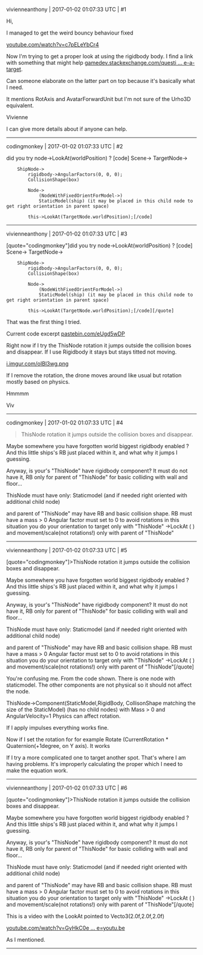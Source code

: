 vivienneanthony | 2017-01-02 01:07:33 UTC | #1

Hi,

I managed to get the weird bouncy behaviour fixed 

[youtube.com/watch?v=c7pELeYbCr4](https://www.youtube.com/watch?v=c7pELeYbCr4)

Now I'm trying to get a proper look at using the rigidbody body. I find a link with something that might help [gamedev.stackexchange.com/questi ... e-a-target](http://gamedev.stackexchange.com/questions/15070/orienting-a-model-to-face-a-target).

Can someone elaborate on the latter part on top because it's basically what I need. 

It mentions RotAxis and AvatarForwardUnit but I'm not sure of the Urho3D equivalent.

Vivienne

I can give more details about if anyone can help.

-------------------------

codingmonkey | 2017-01-02 01:07:33 UTC | #2

did you try node->LookAt(worldPosition) ?
[code]
		Scene->
		TargetNode->

		ShipNode->
			rigidbody->AngularFactors(0, 0, 0);
			CollisionShape(box)
			
			Node->
				(NodeWithFixedOrientForModel->) 
				StaticModel(ship) (it may be placed in this child node to get right orientation in parent space)
			
			this->LookAt(TargetNode.worldPosition);[/code]

-------------------------

vivienneanthony | 2017-01-02 01:07:33 UTC | #3

[quote="codingmonkey"]did you try node->LookAt(worldPosition) ?
[code]
		Scene->
		TargetNode->

		ShipNode->
			rigidbody->AngularFactors(0, 0, 0);
			CollisionShape(box)
			
			Node->
				(NodeWithFixedOrientForModel->) 
				StaticModel(ship) (it may be placed in this child node to get right orientation in parent space)
			
			this->LookAt(TargetNode.worldPosition);[/code][/quote]

That was the first thing I tried.

Current code excerpt
[pastebin.com/eUgd5wDP](http://pastebin.com/eUgd5wDP)

Right now if I try the ThisNode rotation it jumps outside the collision boxes and disappear. If I use Rigidbody it stays but stays titted not moving.

[i.imgur.com/oIBl3wg.png](http://i.imgur.com/oIBl3wg.png)

If I remove the rotation, the drone moves around like usual but rotation mostly based on physics.

Hmmmm

Viv

-------------------------

codingmonkey | 2017-01-02 01:07:33 UTC | #4

>ThisNode rotation it jumps outside the collision boxes and disappear.

Maybe somewhere you have forgotten world biggest rigidbody enabled ? And this little ships's RB just placed within it, and what why it jumps I guessing.

Anyway, is your's "ThisNode" have rigidbody component? It must do not have it, RB only for parent of "ThisNode" for basic colliding with wall and floor...

ThisNode  must have only: 
   Staticmodel (and if needed right oriented with additional child node)

and parent of "ThisNode" may have RB and basic collision shape.
RB must have a mass > 0
Angular factor must set to 0 to avoid rotations
in this situation you do your orientation to target only with "ThisNode" ->LockAt ( )
and movement/scale(not rotations!) only with parent of "ThisNode"

-------------------------

vivienneanthony | 2017-01-02 01:07:33 UTC | #5

[quote="codingmonkey"]>ThisNode rotation it jumps outside the collision boxes and disappear.

Maybe somewhere you have forgotten world biggest rigidbody enabled ? And this little ships's RB just placed within it, and what why it jumps I guessing.

Anyway, is your's "ThisNode" have rigidbody component? It must do not have it, RB only for parent of "ThisNode" for basic colliding with wall and floor...

ThisNode  must have only: 
   Staticmodel (and if needed right oriented with additional child node)

and parent of "ThisNode" may have RB and basic collision shape.
RB must have a mass > 0
Angular factor must set to 0 to avoid rotations
in this situation you do your orientation to target only with "ThisNode" ->LockAt ( )
and movement/scale(not rotations!) only with parent of "ThisNode"[/quote]

You're confusing me. From the code shown. There is one node with staticmodel. The other components are not physical so it should not affect the node.

ThisNode->Component(StaticModel,RigidBody, CollisonShape matching the size of the StaticModel) (has no child nodes)  with Mass > 0 and AngularVelocity=1  Physics can affect rotation.

If I apply impulses everything works fine.

 Now if I set the rotation for for example
  Rotate (CurrentRotation * Quaternion(+1degree, on Y axis). It works 

If I try a more complicated one to target another spot.
That's where I am having problems. It's improperly calculating the proper which I need to make the equation work.

-------------------------

vivienneanthony | 2017-01-02 01:07:33 UTC | #6

[quote="codingmonkey"]>ThisNode rotation it jumps outside the collision boxes and disappear.

Maybe somewhere you have forgotten world biggest rigidbody enabled ? And this little ships's RB just placed within it, and what why it jumps I guessing.

Anyway, is your's "ThisNode" have rigidbody component? It must do not have it, RB only for parent of "ThisNode" for basic colliding with wall and floor...

ThisNode  must have only: 
   Staticmodel (and if needed right oriented with additional child node)

and parent of "ThisNode" may have RB and basic collision shape.
RB must have a mass > 0
Angular factor must set to 0 to avoid rotations
in this situation you do your orientation to target only with "ThisNode" ->LockAt ( )
and movement/scale(not rotations!) only with parent of "ThisNode"[/quote]

This is a video with the LookAt pointed to Vecto3(2.0f,2.0f,2.0f)

[youtube.com/watch?v=GyHkC0e ... e=youtu.be](https://www.youtube.com/watch?v=GyHkC0e5pFk&feature=youtu.be)

As I mentioned.

-------------------------

